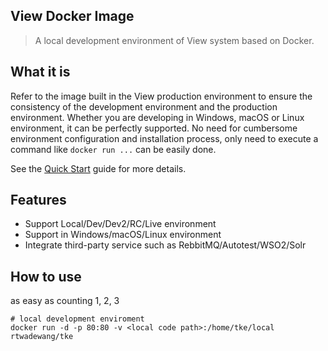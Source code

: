 ## View Docker Image

> A local development environment of View system based on Docker.

## What it is

Refer to the image built in the View production environment to ensure the consistency of the development environment and the production environment. Whether you are developing in Windows, macOS or Linux environment, it can be perfectly supported. No need for cumbersome environment configuration and installation process, only need to execute a command like `docker run ...` can be easily done.

See the [Quick Start](/enviroment/view.md) guide for more details.

## Features

- Support Local/Dev/Dev2/RC/Live environment
- Support in Windows/macOS/Linux environment
- Integrate third-party service such as RebbitMQ/Autotest/WSO2/Solr


## How to use

as easy as counting 1, 2, 3

```shell
# local development enviroment
docker run -d -p 80:80 -v <local code path>:/home/tke/local rtwadewang/tke
```